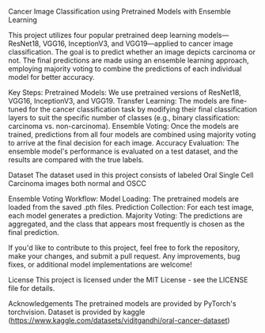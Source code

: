 Cancer Image Classification using Pretrained Models with Ensemble Learning

This project utilizes four popular pretrained deep learning models—ResNet18, VGG16, InceptionV3, and VGG19—applied to cancer image classification. The goal is to predict whether an image depicts carcinoma or not. The final predictions are made using an ensemble learning approach, employing majority voting to combine the predictions of each individual model for better accuracy.

Key Steps:
Pretrained Models: We use pretrained versions of ResNet18, VGG16, InceptionV3, and VGG19.
Transfer Learning: The models are fine-tuned for the cancer classification task by modifying their final classification layers to suit the specific number of classes (e.g., binary classification: carcinoma vs. non-carcinoma).
Ensemble Voting: Once the models are trained, predictions from all four models are combined using majority voting to arrive at the final decision for each image.
Accuracy Evaluation: The ensemble model's performance is evaluated on a test dataset, and the results are compared with the true labels.

Dataset
The dataset used in this project consists of labeled Oral Single Cell Carcinoma images both normal and OSCC

Ensemble Voting Workflow:
Model Loading: The pretrained models are loaded from the saved .pth files.
Prediction Collection: For each test image, each model generates a prediction.
Majority Voting: The predictions are aggregated, and the class that appears most frequently is chosen as the final prediction.

If you'd like to contribute to this project, feel free to fork the repository, make your changes, and submit a pull request. Any improvements, bug fixes, or additional model implementations are welcome!

License
This project is licensed under the MIT License - see the LICENSE file for details.

Acknowledgements
The pretrained models are provided by PyTorch's torchvision.
Dataset is provided by kaggle (https://www.kaggle.com/datasets/viditgandhi/oral-cancer-dataset)
